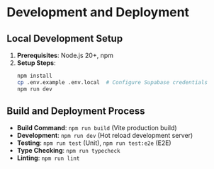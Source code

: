 # Development and Deployment

## Local Development Setup

1. **Prerequisites**: Node.js 20+, npm
2. **Setup Steps**:
   ```bash
   npm install
   cp .env.example .env.local  # Configure Supabase credentials
   npm run dev
   ```

## Build and Deployment Process

- **Build Command**: `npm run build` (Vite production build)
- **Development**: `npm run dev` (Hot reload development server)
- **Testing**: `npm run test` (Unit), `npm run test:e2e` (E2E)
- **Type Checking**: `npm run typecheck`
- **Linting**: `npm run lint`
